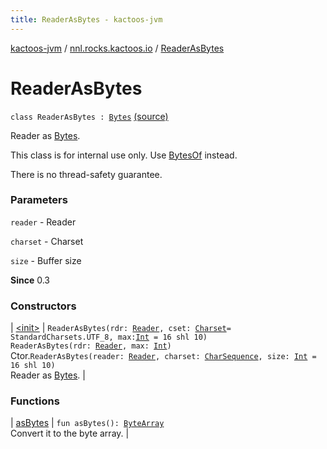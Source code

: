 ```yaml
---
title: ReaderAsBytes - kactoos-jvm
---
```


[kactoos-jvm](../../index.html) / [nnl.rocks.kactoos.io](../index.html) / [ReaderAsBytes](./index.html)

# ReaderAsBytes

`class ReaderAsBytes : `[`Bytes`](../../nnl.rocks.kactoos/-bytes/index.html) [(source)](https://github.com/neonailol/kactoos/blob/master/kactoos-jvm/src/main/kotlin/nnl/rocks/kactoos/io/ReaderAsBytes.kt#L22)

Reader as [Bytes](../../nnl.rocks.kactoos/-bytes/index.html).

This class is for internal use only. Use [BytesOf](../-bytes-of/index.html) instead.

There is no thread-safety guarantee.

### Parameters

`reader` - Reader

`charset` - Charset

`size` - Buffer size

**Since**
0.3

### Constructors

| [&lt;init&gt;](-init-.html) | `ReaderAsBytes(rdr: `[`Reader`](http://docs.oracle.com/javase/8/docs/api/java/io/Reader.html)`, cset: `[`Charset`](http://docs.oracle.com/javase/8/docs/api/java/nio/charset/Charset.html)` = StandardCharsets.UTF_8, max: `[`Int`](https://kotlinlang.org/api/latest/jvm/stdlib/kotlin/-int/index.html)` = 16 shl 10)`<br>`ReaderAsBytes(rdr: `[`Reader`](http://docs.oracle.com/javase/8/docs/api/java/io/Reader.html)`, max: `[`Int`](https://kotlinlang.org/api/latest/jvm/stdlib/kotlin/-int/index.html)`)`<br>Ctor.`ReaderAsBytes(reader: `[`Reader`](http://docs.oracle.com/javase/8/docs/api/java/io/Reader.html)`, charset: `[`CharSequence`](https://kotlinlang.org/api/latest/jvm/stdlib/kotlin/-char-sequence/index.html)`, size: `[`Int`](https://kotlinlang.org/api/latest/jvm/stdlib/kotlin/-int/index.html)` = 16 shl 10)`<br>Reader as [Bytes](../../nnl.rocks.kactoos/-bytes/index.html). |

### Functions

| [asBytes](as-bytes.html) | `fun asBytes(): `[`ByteArray`](https://kotlinlang.org/api/latest/jvm/stdlib/kotlin/-byte-array/index.html)<br>Convert it to the byte array. |

